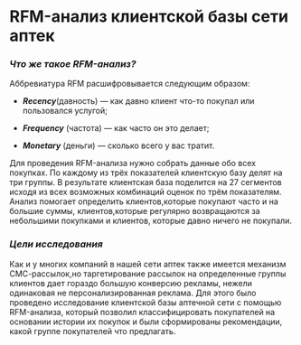 # __RFM-анализ клиентской базы сети аптек__

### _Что же такое RFM-анализ?_

Аббревиатура RFM расшифровывается следующим образом:

* ___Recency___(давность) — как давно клиент что-то покупал или пользовался услугой;

* ___Frequency___ (частота) — как часто он это делает;

* ___Monetary___ (деньги) — сколько всего у вас тратит.


Для проведения RFM-анализа нужно собрать данные обо всех покупках. По каждому из трёх показателей клиентскую базу делят на три группы. 
В результате клиентская база поделится на 27 сегментов исходя из всех возможных комбинаций оценок по трём показателям.
Анализ помогает определить клиентов,которые покупают часто и на большие суммы, клиентов,которые регулярно возвращаются за небольшими покупками и клиентов,
которые давно ничего не покупали.

### _Цели исследования_

Как и у многих компаний в нашей сети аптек также имеется механизм СМС-рассылок,но таргетирование рассылок на определенные группы клиентов дает гораздо большую конверсию рекламы, 
нежели одинаковая не персонализированная реклама.
Для этого было проведено исследование клиентской базы аптечной сети с помощью RFM-анализа, 
который позволил классифицировать покупателей на основании истории их покупок и были сформированы рекомендации, какой группе покупателей что предлагать.
